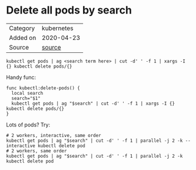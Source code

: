 # Delete all pods by search
 
<table>
  <tbody>
    <tr>
      <td>Category</td>
      <td>kubernetes</td>
    </tr>
   <tr>
      <td>Added on</td>
      <td>2020-04-23</td>
    </tr>
    <tr>
      <td>Source</td>
      <td><a href="">source</a></td>
    </tr>
  </tbody>
</table>

    kubectl get pods | ag <search term here> | cut -d' ' -f 1 | xargs -I {} kubectl delete pods/{}                 


Handy func:

```
func kubectl:delete-pods() {
  local search
  search="$1"
  kubectl get pods | ag "$search" | cut -d' ' -f 1 | xargs -I {} kubectl delete pods/{}                 
}
```

Lots of pods? Try:

    # 2 workers, interactive, same order
    kubectl get pods | ag "$search" | cut -d' ' -f 1 | parallel -j 2 -k --interactive kubectl delete pod 
    # 2 workers, same order
    kubectl get pods | ag "$search" | cut -d' ' -f 1 | parallel -j 2 -k kubectl delete pod 
```

